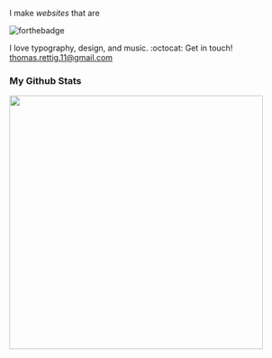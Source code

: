 I make _websites_ that are

![forthebadge](https://forthebadge.com/images/badges/built-with-love.svg)

I love typography, design, and music. :octocat: Get in touch! thomas.rettig.11@gmail.com
### My Github Stats
<img width="450px" src="https://github-readme-stats.vercel.app/api?username=thomasrettig&show_icons=true&include_all_commits=true&count_private=true&&hide=issues&theme=tokyonight&border_radius=6px"/>
